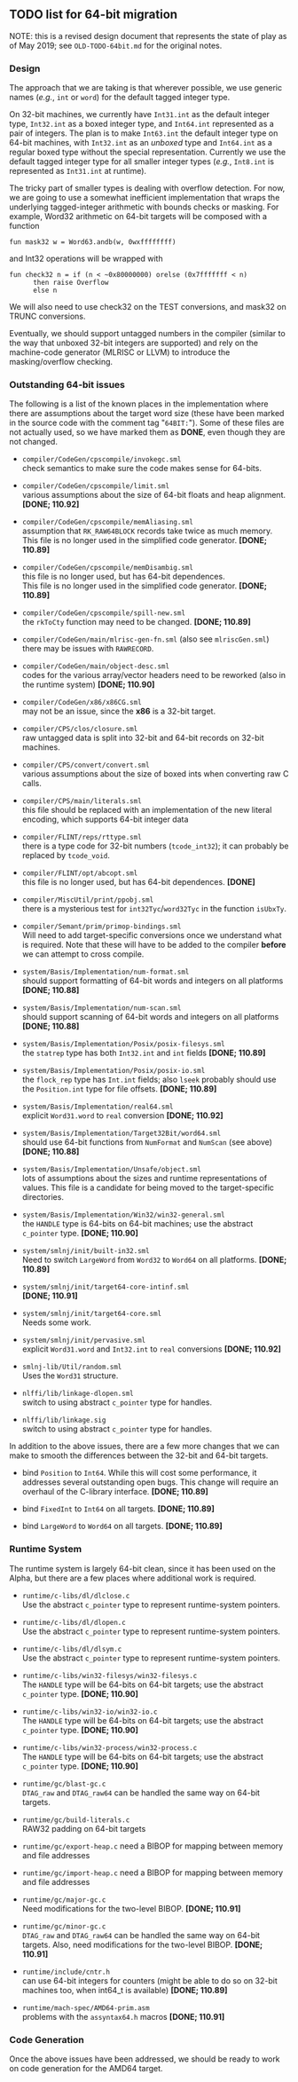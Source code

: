 ## TODO list for 64-bit migration

NOTE: this is a revised design document that represents the state
of play as of May 2019; see `OLD-TODO-64bit.md` for the original
notes.

### Design

The approach that we are taking is that wherever possible, we use
generic names (*e.g.*, `int` or `word`) for the default tagged
integer type.

On 32-bit machines, we currently have `Int31.int` as the default integer
type, `Int32.int` as a boxed integer type, and `Int64.int` represented as
a pair of integers.  The plan is to make `Int63.int` the default integer
type on 64-bit machines, with `Int32.int` as an *unboxed* type and `Int64.int`
as a regular boxed type without the special representation.  Currently
we use the default tagged integer type for all smaller integer types
(*e.g.*, `Int8.int` is represented as `Int31.int` at runtime).

The tricky part of smaller types is dealing with overflow detection.
For now, we are going to use a somewhat inefficient implementation
that wraps the underlying tagged-integer arithmetic with bounds checks
or masking.  For example, Word32 arithmetic on 64-bit targets will be
composed with a function

	fun mask32 w = Word63.andb(w, 0wxffffffff)

and Int32 operations will be wrapped with

	fun check32 n = if (n < ~0x80000000) orelse (0x7fffffff < n)
	      then raise Overflow
	      else n

We will also need to use check32 on the TEST conversions, and mask32 on
TRUNC conversions.

Eventually, we should support untagged numbers in the compiler (similar
to the way that unboxed 32-bit integers are supported) and rely on the
machine-code generator (MLRISC or LLVM) to introduce the masking/overflow
checking.

### Outstanding 64-bit issues

The following is a list of the known places in the implementation where
there are assumptions about the target word size (these have
been marked in the source code with the comment tag "`64BIT:`").
Some of these files are not actually used, so we have marked them
as **DONE**, even though they are not changed.

  * `compiler/CodeGen/cpscompile/invokegc.sml` <br/>
    check semantics to make sure the code makes sense for 64-bits.

  * `compiler/CodeGen/cpscompile/limit.sml` <br/>
    various assumptions about the size of 64-bit floats and heap alignment. <br/>
    **[DONE; 110.92]**

  * `compiler/CodeGen/cpscompile/memAliasing.sml` <br/>
    assumption that `RK_RAW64BLOCK` records take twice as much memory. <br/>
    This file is no longer used in the simplified code generator.
    **[DONE; 110.89]**

  * `compiler/CodeGen/cpscompile/memDisambig.sml` <br/>
    this file is no longer used, but has 64-bit dependences. <br/>
    This file is no longer used in the simplified code generator.
    **[DONE; 110.89]**

  * `compiler/CodeGen/cpscompile/spill-new.sml` <br/>
    the `rkToCty` function may need to be changed.
    **[DONE; 110.89]**

  * `compiler/CodeGen/main/mlrisc-gen-fn.sml` (also see `mlriscGen.sml`)<br/>
    there may be issues with `RAWRECORD`.

  * `compiler/CodeGen/main/object-desc.sml` <br/>
    codes for the various array/vector headers need to be reworked (also in the
    runtime system)
    **[DONE; 110.90]**

  * `compiler/CodeGen/x86/x86CG.sml` <br/>
    may not be an issue, since the **x86** is a 32-bit target.

  * `compiler/CPS/clos/closure.sml` <br/>
    raw untagged data is split into 32-bit and 64-bit records on 32-bit machines.

  * `compiler/CPS/convert/convert.sml` <br/>
    various assumptions about the size of boxed ints when converting
    raw C calls.

  * `compiler/CPS/main/literals.sml` <br/>
    this file should be replaced with an implementation of the new literal
    encoding, which supports 64-bit integer data

  * `compiler/FLINT/reps/rttype.sml` <br/>
    there is a type code for 32-bit numbers (`tcode_int32`); it can probably
    be replaced by `tcode_void`.

  * `compiler/FLINT/opt/abcopt.sml` <br/>
    this file is no longer used, but has 64-bit dependences.
    **[DONE]**

  * `compiler/MiscUtil/print/ppobj.sml` <br/>
    there is a mysterious test for `int32Tyc`/`word32Tyc` in the function
    `isUbxTy`.

  * `compiler/Semant/prim/primop-bindings.sml` <br/>
    Will need to add target-specific conversions once we understand what is
    required.  Note that these will have to be added to the compiler **before**
    we can attempt to cross compile.

  * `system/Basis/Implementation/num-format.sml` <br/>
    should support formatting of 64-bit words and integers on all platforms
    **[DONE; 110.88]**

  * `system/Basis/Implementation/num-scan.sml` <br/>
    should support scanning of 64-bit words and integers on all platforms
    **[DONE; 110.88]**

  * `system/Basis/Implementation/Posix/posix-filesys.sml` <br/>
    the `statrep` type has both `Int32.int` and `int` fields
    **[DONE; 110.89]**

  * `system/Basis/Implementation/Posix/posix-io.sml` <br/>
    the `flock_rep` type has `Int.int` fields; also `lseek` probably should use the
    `Position.int` type for file offsets.
    **[DONE; 110.89]**

  * `system/Basis/Implementation/real64.sml` <br/>
    explicit `Word31.word` to `real` conversion
    **[DONE; 110.92]**

  * `system/Basis/Implementation/Target32Bit/word64.sml` <br/>
    should use 64-bit functions from `NumFormat` and `NumScan` (see above)
    **[DONE; 110.88]**

  * `system/Basis/Implementation/Unsafe/object.sml` <br/>
    lots of assumptions about the sizes and runtime representations of values.
    This file is a candidate for being moved to the target-specific
    directories.

  * `system/Basis/Implementation/Win32/win32-general.sml` <br/>
    the `HANDLE` type is 64-bits on 64-bit machines; use the abstract
    `c_pointer` type.
    **[DONE; 110.90]**

  * `system/smlnj/init/built-in32.sml` <br/>
    Need to switch `LargeWord` from `Word32` to `Word64` on all platforms.
    **[DONE; 110.89]**

  * `system/smlnj/init/target64-core-intinf.sml` <br/>
    **[DONE; 110.91]**

  * `system/smlnj/init/target64-core.sml` <br/>
    Needs some work.

  * `system/smlnj/init/pervasive.sml` <br/>
    explicit `Word31.word` and `Int32.int` to `real` conversions
    **[DONE; 110.92]**

  * `smlnj-lib/Util/random.sml` <br/>
    Uses the `Word31` structure.

  * `nlffi/lib/linkage-dlopen.sml` <br/>
    switch to using abstract `c_pointer` type for handles.

  * `nlffi/lib/linkage.sig` <br/>
    switch to using abstract `c_pointer` type for handles.

In addition to the above issues, there are a few more changes that we can make
to smooth the differences between the 32-bit and 64-bit targets.

  * bind `Position` to `Int64`.  While this will cost some performance, it
    addresses several outstanding open bugs.  This change will require an
    overhaul of the C-library interface.
    **[DONE; 110.89]**

  * bind `FixedInt` to `Int64` on all targets.
    **[DONE; 110.89]**

  * bind `LargeWord` to `Word64` on all targets.
    **[DONE; 110.89]**

### Runtime System

The runtime system is largely 64-bit clean, since it has been used on the
Alpha, but there are a few places where additional work is required.

  * `runtime/c-libs/dl/dlclose.c` <br/>
    Use the abstract `c_pointer` type to represent runtime-system pointers.

  * `runtime/c-libs/dl/dlopen.c` <br/>
    Use the abstract `c_pointer` type to represent runtime-system pointers.

  * `runtime/c-libs/dl/dlsym.c` <br/>
    Use the abstract `c_pointer` type to represent runtime-system pointers.

  * `runtime/c-libs/win32-filesys/win32-filesys.c` <br/>
    The `HANDLE` type will be 64-bits on 64-bit targets; use the abstract
    `c_pointer` type.
    **[DONE; 110.90]**

  * `runtime/c-libs/win32-io/win32-io.c` <br/>
    The `HANDLE` type will be 64-bits on 64-bit targets; use the abstract
    `c_pointer` type.
    **[DONE; 110.90]**

  * `runtime/c-libs/win32-process/win32-process.c` <br/>
    The `HANDLE` type will be 64-bits on 64-bit targets; use the abstract
    `c_pointer` type.
    **[DONE; 110.90]**

  * `runtime/gc/blast-gc.c` <br/>
    `DTAG_raw` and `DTAG_raw64` can be handled the same way on 64-bit targets.

  * `runtime/gc/build-literals.c` <br/>
    RAW32 padding on 64-bit targets

  * `runtime/gc/export-heap.c`
    need a BIBOP for mapping between memory and file addresses

  * `runtime/gc/import-heap.c`
    need a BIBOP for mapping between memory and file addresses

  * `runtime/gc/major-gc.c` <br/>
    Need modifications for the two-level BIBOP.
    **[DONE; 110.91]**

  * `runtime/gc/minor-gc.c` <br/>
    `DTAG_raw` and `DTAG_raw64` can be handled the same way on 64-bit targets.
    Also, need modifications for the two-level BIBOP.
    **[DONE; 110.91]**

  * `runtime/include/cntr.h` <br/>
    can use 64-bit integers for counters (might be able to do so on 32-bit machines
    too, when int64_t is available)
    **[DONE; 110.89]**

  * `runtime/mach-spec/AMD64-prim.asm` <br/>
    problems with the `assyntax64.h` macros
    **[DONE; 110.91]**


### Code Generation

Once the above issues have been addressed, we should be ready to work on
code generation for the AMD64 target.

